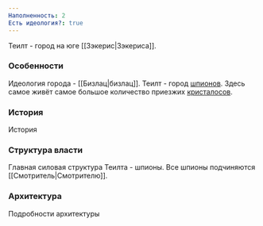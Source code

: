 ```yaml
---
Наполненность: 2
Есть идеология?: true
---
```

Теилт - город на юге [[Зэкерис|Зэкериса]].
### Особенности
Идеология города - [[Бизлац|бизлац]].
Теилт - город [шпионов](Шпионы). Здесь самое живёт самое большое количество приезжих [кристалосов](Кристалосы.md).
### История
История
### Структура власти
Главная силовая структура Теилта - шпионы. Все шпионы подчиняются [[Смотритель|Смотрителю]].
### Архитектура
Подробности архитектуры

